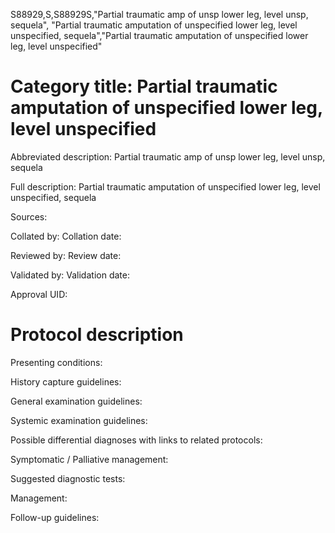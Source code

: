 S88929,S,S88929S,"Partial traumatic amp of unsp lower leg, level unsp, sequela", "Partial traumatic amputation of unspecified lower leg, level unspecified, sequela","Partial traumatic amputation of unspecified lower leg, level unspecified"
# Category title: Partial traumatic amputation of unspecified lower leg, level unspecified

Abbreviated description: Partial traumatic amp of unsp lower leg, level unsp, sequela

Full description: Partial traumatic amputation of unspecified lower leg, level unspecified, sequela

Sources:

Collated by:
Collation date:

Reviewed by:
Review date:

Validated by:
Validation date:

Approval UID:

# Protocol description

Presenting conditions:

History capture guidelines:

General examination guidelines:

Systemic examination guidelines:

Possible differential diagnoses with links to related protocols:

Symptomatic / Palliative management:

Suggested diagnostic tests:

Management:

Follow-up guidelines:
